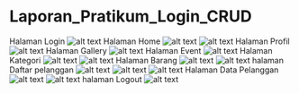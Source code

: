 # Laporan_Pratikum_Login_CRUD
Halaman Login
![alt text](https://github.com/Firdareynikaa/Laporan_Pratikum_Login_CRUD/blob/master/HOME14.PNG?raw=true)
Halaman Home
![alt text](https://github.com/Firdareynikaa/Laporan_Pratikum_Login_CRUD/blob/master/HOME.PNG?raw=true)
![alt text](https://github.com/Firdareynikaa/Laporan_Pratikum_Login_CRUD/blob/master/HOME2.PNG?raw=true)
Halaman Profil
![alt text](https://github.com/Firdareynikaa/Laporan_Pratikum_Login_CRUD/blob/master/HOME3.PNG?raw=true)
Halaman Gallery
![alt text](https://github.com/Firdareynikaa/Laporan_Pratikum_Login_CRUD/blob/master/HOME4.PNG?raw=true)
Halaman Event
![alt text](https://github.com/Firdareynikaa/Laporan_Pratikum_Login_CRUD/blob/master/HOME5.PNG?raw=true)
Halaman Kategori
![alt text](https://github.com/Firdareynikaa/Laporan_Pratikum_Login_CRUD/blob/master/HOME6.PNG?raw=true)
![alt text](https://github.com/Firdareynikaa/Laporan_Pratikum_Login_CRUD/blob/master/HOME15.PNG?raw=true)
Halaman Barang
![alt text](https://github.com/Firdareynikaa/Laporan_Pratikum_Login_CRUD/blob/master/HOME7.PNG?raw=true)
![alt text](https://github.com/Firdareynikaa/Laporan_Pratikum_Login_CRUD/blob/master/HOME16.PNG?raw=true)
halaman Daftar pelanggan
![alt text](https://github.com/Firdareynikaa/Laporan_Pratikum_Login_CRUD/blob/master/HOME8.PNG?raw=true)
![alt text](https://github.com/Firdareynikaa/Laporan_Pratikum_Login_CRUD/blob/master/HOME9.PNG?raw=true)
![alt text](https://github.com/Firdareynikaa/Laporan_Pratikum_Login_CRUD/blob/master/HOME10.PNG?raw=true)
Halaman Data Pelanggan
![alt text](https://github.com/Firdareynikaa/Laporan_Pratikum_Login_CRUD/blob/master/HOME11.PNG?raw=true)
![alt text](https://github.com/Firdareynikaa/Laporan_Pratikum_Login_CRUD/blob/master/HOME12.PNG?raw=true)
halaman Logout
![alt text](https://github.com/Firdareynikaa/Laporan_Pratikum_Login_CRUD/blob/master/HOME13.PNG?raw=true)
